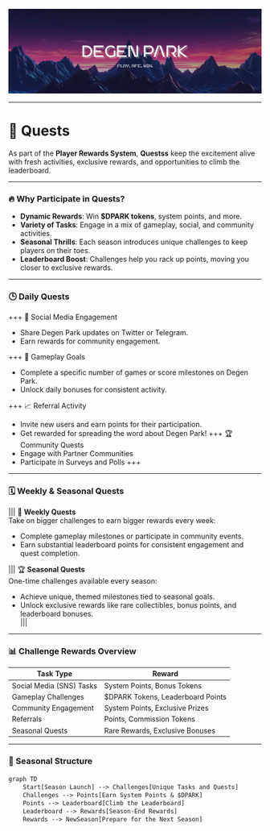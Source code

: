 ![](/dptwitter.png)

---


# 📅 Quests

As part of the **Player Rewards System**, **Questss** keep the excitement alive with fresh activities, exclusive rewards, and opportunities to climb the leaderboard.

---

### 🔥 Why Participate in Quests?

- **Dynamic Rewards**: Win **$DPARK tokens**, system points, and more.
- **Variety of Tasks**: Engage in a mix of gameplay, social, and community activities.
- **Seasonal Thrills**: Each season introduces unique challenges to keep players on their toes.
- **Leaderboard Boost**: Challenges help you rack up points, moving you closer to exclusive rewards.

---

### 🕒 Daily Quests

+++ 🌟 Social Media Engagement
- Share Degen Park updates on Twitter or Telegram.
- Earn rewards for community engagement.

+++ 🎲 Gameplay Goals
- Complete a specific number of games or score milestones on Degen Park.
- Unlock daily bonuses for consistent activity.

+++ 📈 Referral Activity
- Invite new users and earn points for their participation.
- Get rewarded for spreading the word about Degen Park!
+++ 🏆 Community Quests
- Engage with Partner Communities
- Participate in Surveys and Polls
+++

---

### 🗓️ Weekly & Seasonal Quests

||| 🎯 **Weekly Quests**  
Take on bigger challenges to earn bigger rewards every week:  
- Complete gameplay milestones or participate in community events.  
- Earn substantial leaderboard points for consistent engagement and quest completion.

||| 🏆 **Seasonal Quests**  
One-time challenges available every season:  
- Achieve unique, themed milestones tied to seasonal goals.  
- Unlock exclusive rewards like rare collectibles, bonus points, and leaderboard bonuses.  
|||  


---

### 📊 Challenge Rewards Overview

| **Task Type**                | **Reward**                     |
|------------------------------|---------------------------------|
| Social Media (SNS) Tasks     | System Points, Bonus Tokens    |
| Gameplay Challenges          | $DPARK Tokens, Leaderboard Points |
| Community Engagement         | System Points, Exclusive Prizes |
| Referrals                    | Points, Commission Tokens      |
| Seasonal Quests              | Rare Rewards, Exclusive Bonuses |

---

### 🌟 Seasonal Structure

```mermaid
graph TD
    Start[Season Launch] --> Challenges[Unique Tasks and Quests]
    Challenges --> Points[Earn System Points & $DPARK]
    Points --> Leaderboard[Climb the Leaderboard]
    Leaderboard --> Rewards[Season-End Rewards]
    Rewards --> NewSeason[Prepare for the Next Season]
